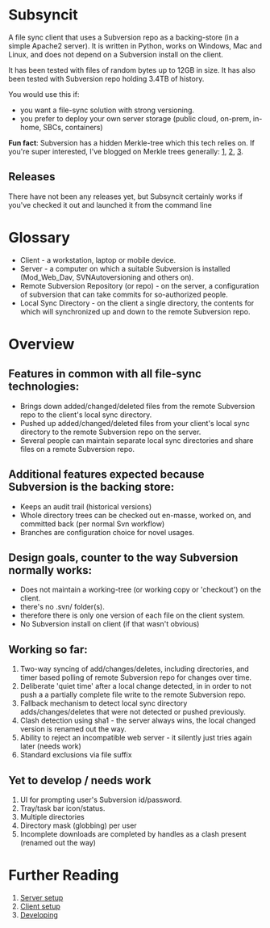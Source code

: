 # Subsyncit

A file sync client that uses a Subversion repo as a backing-store (in a simple Apache2 server).
It is written in Python, works on Windows, Mac and Linux, and does not depend on a Subversion install on the client.

It has been tested with files of random bytes up to 12GB in size. It has also been tested with Subversion repo holding
3.4TB of history.

You would use this if:

* you want a file-sync solution with strong versioning.
* you prefer to deploy your own server storage (public cloud, on-prem, in-home, SBCs, containers)

**Fun fact**: Subversion has a hidden Merkle-tree which this tech relies on. If you're super interested, I've blogged on Merkle
trees generally: [1](https://paulhammant.com/2017/09/17/merkle-trees-in-pictures/), [2](https://paulhammant.com/2017/09/17/old-school-merkle-trees-rock/),
[3](https://paulhammant.com/2017/09/28/choosing-between-blockchains-and-vanilla-merkle-trees/).

## Releases

There have not been any releases yet, but Subsyncit certainly works if you've checked it out and launched it from the command line

# Glossary

* Client - a workstation, laptop or mobile device.
* Server - a computer on which a suitable Subversion is installed (Mod_Web_Dav, SVNAutoversioning and others on).
* Remote Subversion Repository (or repo) - on the server, a configuration of subversion that can take commits for so-authorized people.
* Local Sync Directory - on the client a single directory, the contents for which will synchronized up and down to the remote Subversion repo.

# Overview

## Features in common with all file-sync technologies:

* Brings down added/changed/deleted files from the remote Subversion repo to the client's local sync directory.
* Pushed up added/changed/deleted files from your client's local sync directory to the remote Subversion repo on the server.
* Several people can maintain separate local sync directories and share files on a remote Subversion repo.

## Additional features expected because Subversion is the backing store:

* Keeps an audit trail (historical versions)
* Whole directory trees can be checked out en-masse, worked on, and committed back (per normal Svn workflow)
* Branches are configuration choice for novel usages.

## Design goals, counter to the way Subversion normally works:

* Does not maintain a working-tree (or working copy or 'checkout') on the client.
 * there's no .svn/ folder(s).
  * therefore there is only one version of each file on the client system.
* No Subversion install on client (if that wasn't obvious)

## Working so far:

1. Two-way syncing of add/changes/deletes, including directories, and timer based polling of remote Subversion repo for changes over time.
2. Deliberate 'quiet time' after a local change detected, in in order to not push a a partially complete file write to the remote Subversion repo.
3. Fallback mechanism to detect local sync directory adds/changes/deletes that were not detected or pushed previously.
4. Clash detection using sha1 - the server always wins, the local changed version is renamed out the way.
5. Ability to reject an incompatible web server - it silently just tries again later (needs work)
6. Standard exclusions via file suffix

## Yet to develop / needs work

1. UI for prompting user's Subversion id/password.
2. Tray/task bar icon/status.
3. Multiple directories
4. Directory mask (globbing) per user
5. Incomplete downloads are completed by handles as a clash present (renamed out the way)

# Further Reading

1. [Server setup](SERVER-SETUP.md)
2. [Client setup](CLIENT-SETUP.md)
3. [Developing](DEVELOPING.md)